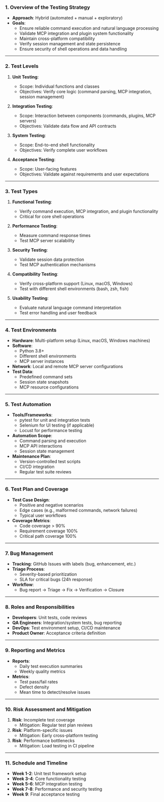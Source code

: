 ### 1. **Overview of the Testing Strategy**
- **Approach**: Hybrid (automated + manual + exploratory)
- **Goals**:
  - Ensure reliable command execution and natural language processing
  - Validate MCP integration and plugin system functionality
  - Maintain cross-platform compatibility
  - Verify session management and state persistence
  - Ensure security of shell operations and data handling

---

### 2. **Test Levels**
1. **Unit Testing**:
   - Scope: Individual functions and classes
   - Objectives: Verify core logic (command parsing, MCP integration, session management)

2. **Integration Testing**:
   - Scope: Interaction between components (commands, plugins, MCP servers)
   - Objectives: Validate data flow and API contracts

3. **System Testing**:
   - Scope: End-to-end shell functionality
   - Objectives: Verify complete user workflows

4. **Acceptance Testing**:
   - Scope: User-facing features
   - Objectives: Validate against requirements and user expectations

---

### 3. **Test Types**
1. **Functional Testing**:
   - Verify command execution, MCP integration, and plugin functionality
   - Critical for core shell operations

2. **Performance Testing**:
   - Measure command response times
   - Test MCP server scalability

3. **Security Testing**:
   - Validate session data protection
   - Test MCP authentication mechanisms

4. **Compatibility Testing**:
   - Verify cross-platform support (Linux, macOS, Windows)
   - Test with different shell environments (bash, zsh, fish)

5. **Usability Testing**:
   - Evaluate natural language command interpretation
   - Test error handling and user feedback

---

### 4. **Test Environments**
- **Hardware**: Multi-platform setup (Linux, macOS, Windows machines)
- **Software**:
  - Python 3.8+
  - Different shell environments
  - MCP server instances
- **Network**: Local and remote MCP server configurations
- **Test Data**:
  - Predefined command sets
  - Session state snapshots
  - MCP resource configurations

---

### 5. **Test Automation**
- **Tools/Frameworks**:
  - pytest for unit and integration tests
  - Selenium for UI testing (if applicable)
  - Locust for performance testing
- **Automation Scope**:
  - Command parsing and execution
  - MCP API interactions
  - Session state management
- **Maintenance Plan**:
  - Version-controlled test scripts
  - CI/CD integration
  - Regular test suite reviews

---

### 6. **Test Plan and Coverage**
- **Test Case Design**:
  - Positive and negative scenarios
  - Edge cases (e.g., malformed commands, network failures)
  - Typical user workflows
- **Coverage Metrics**:
  - Code coverage > 90%
  - Requirement coverage 100%
  - Critical path coverage 100%

---

### 7. **Bug Management**
- **Tracking**: GitHub Issues with labels (bug, enhancement, etc.)
- **Triage Process**:
  - Severity-based prioritization
  - SLA for critical bugs (24h response)
- **Workflow**:
  - Bug report → Triage → Fix → Verification → Closure

---

### 8. **Roles and Responsibilities**
- **Developers**: Unit tests, code reviews
- **QA Engineers**: Integration/system tests, bug reporting
- **DevOps**: Test environment setup, CI/CD maintenance
- **Product Owner**: Acceptance criteria definition

---

### 9. **Reporting and Metrics**
- **Reports**:
  - Daily test execution summaries
  - Weekly quality metrics
- **Metrics**:
  - Test pass/fail rates
  - Defect density
  - Mean time to detect/resolve issues

---

### 10. **Risk Assessment and Mitigation**
1. **Risk**: Incomplete test coverage
   - Mitigation: Regular test plan reviews
2. **Risk**: Platform-specific issues
   - Mitigation: Early cross-platform testing
3. **Risk**: Performance bottlenecks
   - Mitigation: Load testing in CI pipeline

---

### 11. **Schedule and Timeline**
- **Week 1-2**: Unit test framework setup
- **Week 3-4**: Core functionality testing
- **Week 5-6**: MCP integration testing
- **Week 7-8**: Performance and security testing
- **Week 9**: Final acceptance testing
